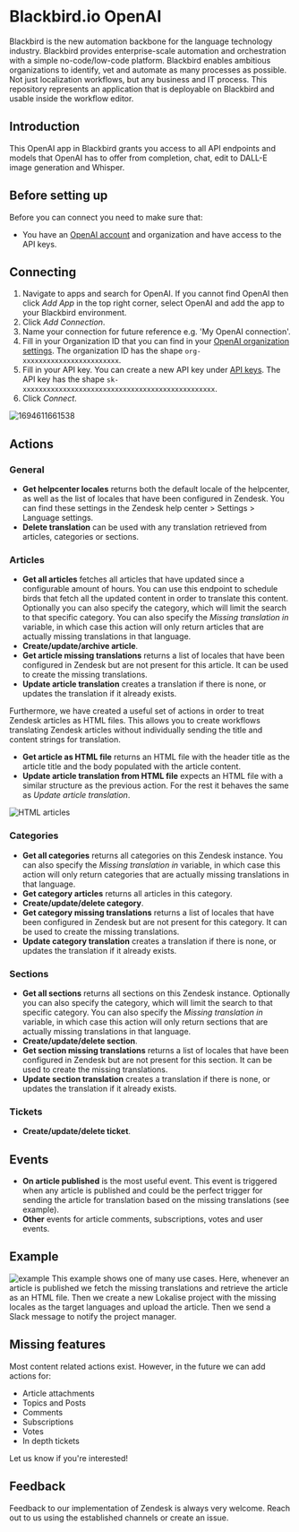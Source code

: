 # Blackbird.io OpenAI

Blackbird is the new automation backbone for the language technology industry. Blackbird provides enterprise-scale automation and orchestration with a simple no-code/low-code platform. Blackbird enables ambitious organizations to identify, vet and automate as many processes as possible. Not just localization workflows, but any business and IT process. This repository represents an application that is deployable on Blackbird and usable inside the workflow editor.

## Introduction

<!-- begin docs -->

This OpenAI app in Blackbird grants you access to all API endpoints and models that OpenAI has to offer from completion, chat, edit to DALL-E image generation and Whisper.

## Before setting up

Before you can connect you need to make sure that:

- You have an [OpenAI account](https://platform.openai.com/) and organization and have access to the API keys.

## Connecting

1. Navigate to apps and search for OpenAI. If you cannot find OpenAI then click _Add App_ in the top right corner, select OpenAI and add the app to your Blackbird environment.
2. Click _Add Connection_.
3. Name your connection for future reference e.g. 'My OpenAI connection'.
4. Fill in your Organization ID that you can find in your [OpenAI organization settings](https://platform.openai.com/account/org-settings). The organization ID has the shape `org-xxxxxxxxxxxxxxxxxxxxxxxx`.
5. Fill in your API key. You can create a new API key under [API keys](https://platform.openai.com/account/api-keys). The API key has the shape `sk-xxxxxxxxxxxxxxxxxxxxxxxxxxxxxxxxxxxxxxxxxxxxxxxx`.
6. Click _Connect_.

![1694611661538](image/README/1694611661538.png)

## Actions

### General

- **Get helpcenter locales** returns both the default locale of the helpcenter, as well as the list of locales that have been configured in Zendesk. You can find these settings in the Zendesk help center > Settings > Language settings.
- **Delete translation** can be used with any translation retrieved from articles, categories or sections.

### Articles

- **Get all articles** fetches all articles that have updated since a configurable amount of hours. You can use this endpoint to schedule birds that fetch all the updated content in order to translate this content. Optionally you can also specify the category, which will limit the search to that specific category. You can also specify the _Missing translation in_ variable, in which case this action will only return articles that are actually missing translations in that language.
- **Create/update/archive article**.
- **Get article missing translations** returns a list of locales that have been configured in Zendesk but are not present for this article. It can be used to create the missing translations.
- **Update article translation** creates a translation if there is none, or updates the translation if it already exists.

Furthermore, we have created a useful set of actions in order to treat Zendesk articles as HTML files. This allows you to create workflows translating Zendesk articles without individually sending the title and content strings for translation.

- **Get article as HTML file** returns an HTML file with the header title as the article title and the body populated with the article content.
- **Update article translation from HTML file** expects an HTML file with a similar structure as the previous action. For the rest it behaves the same as _Update article translation_.

![HTML articles](image/README/1692613846802.png)

### Categories

- **Get all categories** returns all categories on this Zendesk instance. You can also specify the _Missing translation in_ variable, in which case this action will only return categories that are actually missing translations in that language.
- **Get category articles** returns all articles in this category.
- **Create/update/delete category**.
- **Get category missing translations** returns a list of locales that have been configured in Zendesk but are not present for this category. It can be used to create the missing translations.
- **Update category translation** creates a translation if there is none, or updates the translation if it already exists.

### Sections

- **Get all sections** returns all sections on this Zendesk instance. Optionally you can also specify the category, which will limit the search to that specific category. You can also specify the _Missing translation in_ variable, in which case this action will only return sections that are actually missing translations in that language.
- **Create/update/delete section**.
- **Get section missing translations** returns a list of locales that have been configured in Zendesk but are not present for this section. It can be used to create the missing translations.
- **Update section translation** creates a translation if there is none, or updates the translation if it already exists.

### Tickets

- **Create/update/delete ticket**.

## Events

- **On article published** is the most useful event. This event is triggered when any article is published and could be the perfect trigger for sending the article for translation based on the missing translations (see example).
- **Other** events for article comments, subscriptions, votes and user events.

## Example

![example](image/README/1692615904702.png)
This example shows one of many use cases. Here, whenever an article is published we fetch the missing translations and retrieve the article as an HTML file. Then we create a new Lokalise project with the missing locales as the target languages and upload the article. Then we send a Slack message to notify the project manager.

## Missing features

Most content related actions exist. However, in the future we can add actions for:

- Article attachments
- Topics and Posts
- Comments
- Subscriptions
- Votes
- In depth tickets

Let us know if you're interested!

## Feedback

Feedback to our implementation of Zendesk is always very welcome. Reach out to us using the established channels or create an issue.

<!-- end docs -->
